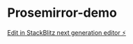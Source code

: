 # Prosemirror-demo

[Edit in StackBlitz next generation editor ⚡️](https://stackblitz.com/~/github.com/alexanderwiebe/Prosemirror-demo)